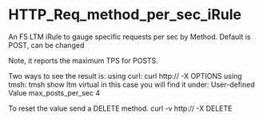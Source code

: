 # HTTP_Req_method_per_sec_iRule
An F5 LTM iRule to gauge specific requests per sec by Method.  Default is POST, can be changed

Note, it reports the maximum TPS for POSTS. 
 
Two ways to see the result is:
using curl:
        curl http://<virtual IP> -X OPTIONS
using tmsh:
                    tmsh show ltm virtual <virtual name>
                in this case you will find it under:
                    User-defined         Value
          max_posts_per_sec   4
 
 
To reset the value send a DELETE method.
        curl -v http://<virtual IP> -X DELETE
 
